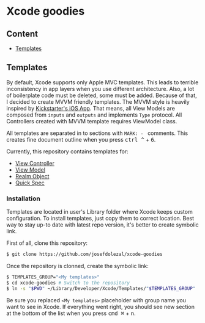 # Xcode goodies

## Content
* [Templates](#templates)

## Templates
By default, Xcode supports only Apple MVC templates.
This leads to terrible inconsistency in app layers when you use different architecture.
Also, a lot of boilerplate code must be deleted, some must be added.
Because of that, I decided to create MVVM friendly templates.
The MVVM style is heavily inspired by [Kickstarter's iOS App](https://github.com/kickstarter/ios-oss).
That means, all View Models are composed from `inputs` and `outputs` and implements `Type` protocol. All Controllers created with MVVM template requires ViewModel class.

All templates are separated in to sections with `MARK: - ` comments.
This creates fine document outline when you press <kbd>ctrl ^</kbd> + <kbd>6</kbd>.

Currently, this repository contains templates for:
* [View Controller](templates/View%20Controller.xctemplate/___FILEBASENAME___.swift)
* [View Model](templates/View%20Model.xctemplate/___FILEBASENAME___.swift)
* [Realm Object](templates/Realm%20Object.xctemplate/___FILEBASENAME___.swift)
* [Quick Spec](templates/Quick%20Spec.xctemplate/___FILEBASENAME___.swift)

### Installation
Templates are located in user's Library folder where Xcode keeps custom configuration.
To install templates, just copy them to correct location.
Best way to stay up-to date with latest repo version, it's better to create symbolic link.

First of all, clone this repository:
```bash
$ git clone https://github.com/josefdolezal/xcode-goodies
```

Once the repository is clonned, create the symbolic link:
```bash
$ TEMPLATES_GROUP="<My templates>"
$ cd xcode-goodies # Switch to the repository
$ ln -s "$PWD" ~/Library/Developer/Xcode/Templates/"$TEMPLATES_GROUP"
```

Be sure you replaced `<My templates>` placeholder with group name you want to see in Xcode.
If everything went right, you should see new section at the bottom of the list when you press <kbd>cmd ⌘</kbd> + <kbd>n</kbd>.

